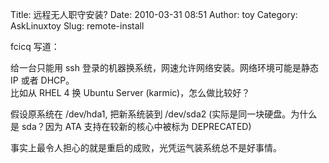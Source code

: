 Title: 远程无人职守安装?
Date: 2010-03-31 08:51
Author: toy
Category: AskLinuxtoy
Slug: remote-install

fcicq 写道：

给一台只能用 ssh 登录的机器换系统，网速允许网络安装。网络环境可能是静态
IP 或者 DHCP。  
比如从 RHEL 4 换 Ubuntu Server (karmic)，怎么做比较好？

假设原系统在 /dev/hda1, 把新系统装到 /dev/sda2
(实际是同一块硬盘。为什么是 sda？因为 ATA 支持在较新的核心中被标为
DEPRECATED)

事实上最令人担心的就是重启的成败，光凭运气装系统总不是好事情。
